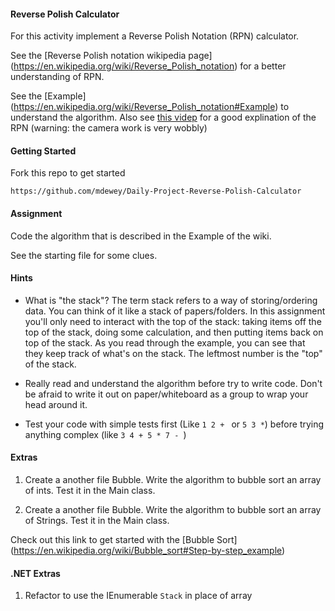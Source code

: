 #### Reverse Polish Calculator
For this activity implement a Reverse Polish Notation (RPN) calculator.

See the [Reverse Polish notation wikipedia page] (https://en.wikipedia.org/wiki/Reverse_Polish_notation) for a better understanding of RPN.

See the [Example] (https://en.wikipedia.org/wiki/Reverse_Polish_notation#Example) to understand the algorithm. Also see [this videp](https://www.youtube.com/watch?v=7ha78yWRDlE) for a good explination of the RPN (warning: the camera work is very wobbly)

#### Getting Started
Fork this repo to get started

```
https://github.com/mdewey/Daily-Project-Reverse-Polish-Calculator
```
#### Assignment
Code the algorithm that is described in the Example of the wiki.

See the starting file for some clues.

#### Hints

- What is "the stack"? The term stack refers to a way of storing/ordering data. You can think of it like a stack of papers/folders. In this assignment you'll only need to interact with the top of the stack: taking items off the top of the stack, doing some calculation, and then putting items back on top of the stack. As you read through the example, you can see that they keep track of what's on the stack. The leftmost number is the "top" of the stack.

- Really read and understand the algorithm before try to write code. Don't be afraid to write it out on paper/whiteboard as a group to wrap your head around it.  

- Test your code with simple tests first (Like `1 2 + ` or `5 3 *`) before trying anything complex (like `3 4 + 5 * 7 - `)

#### Extras
1. Create a another file Bubble. Write the algorithm to bubble sort an array of ints. Test it in the Main class.

2. Create a another file Bubble. Write the algorithm to bubble sort an array of Strings. Test it in the Main class.

Check out this link to get started with the [Bubble Sort] (https://en.wikipedia.org/wiki/Bubble_sort#Step-by-step_example)


#### .NET Extras
1. Refactor to use the IEnumerable `Stack` in place of array

